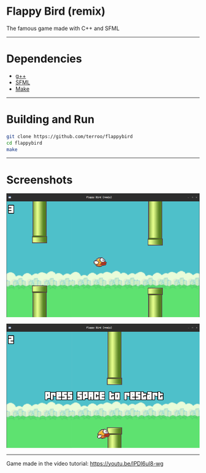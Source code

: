 # Flappy Bird (remix)
The famous game made with C++ and SFML

---

# Dependencies
+ [g++](https://github.com/gcc-mirror/gcc)
+ [SFML](https://github.com/SFML/SFML/)
+ [Make](https://github.com/wkusnierczyk/make)

---

# Building and Run

```bash
git clone https://github.com/terroo/flappybird
cd flappybird
make
```

---

# Screenshots

![Flappy Bird (remix) 01](./resources/img/screenshot-01.png) 

![Flappy Bird (remix) 02](./resources/img/screenshot-02.png) 

---

Game made in the video tutorial: <https://youtu.be/lPDl6ul8-wg>
